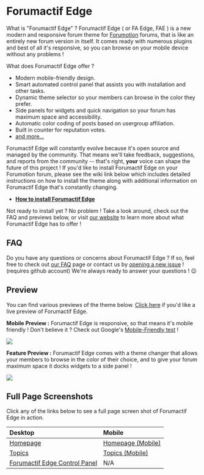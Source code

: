 # Forumactif Edge

What is "Forumactif Edge" ? Forumactif Edge ( or FA Edge, FAE ) is a new modern and responsive forum theme for [Forumotion](http://www.forumotion.com/) forums, that is like an entirely new forum version in itself. It comes ready with numerous plugins and best of all it's responsive, so you can browse on your mobile device without any problems !

What does Forumactif Edge offer ?

- Modern mobile-friendly design.
- Smart automated control panel that assists you with installation and other tasks.
- Dynamic theme selector so your members can browse in the color they prefer.
- Side panels for widgets and quick navigation so your forum has maximum space and accessibility.
- Automatic color coding of posts based on usergroup affiliation.
- Built in counter for reputation votes.
- [and more...](https://github.com/SethClydesdale/forumactif-edge/wiki/Features)

Forumactif Edge will constantly evolve because it's open source and managed by the community. That means we'll take feedback, suggestions, and reports from the community -- that's right, **your** voice can shape the future of this project ! If you'd like to install Forumactif Edge on your Forumotion forum, please see the wiki link below which includes detailed instructions on how to install the theme along with additional information on Forumactif Edge that's constantly changing.

- [**How to install Forumactif Edge**](https://github.com/SethClydesdale/forumactif-edge/wiki/Installing)

Not ready to install yet ? No problem ! Take a look around, check out the FAQ and previews below, or visit [our website](https://sethclydesdale.github.io/forumactif-edge/) to learn more about what Forumactif Edge has to offer !

## FAQ

Do you have any questions or concerns about Forumactif Edge ? If so, feel free to check out [our FAQ](https://github.com/SethClydesdale/forumactif-edge/wiki/Frequently-Asked-Questions) page or contact us by [opening a new issue](https://github.com/SethClydesdale/forumactif-edge/issues/new) ! (requires github account) We're always ready to answer your questions ! :wink:

## Preview
You can find various previews of the theme below. [Click here](http://fmdesign.forumotion.com/forum) if you'd like a live preview of Forumactif Edge.

**Mobile Preview :** Forumactif Edge is responsive, so that means it's mobile friendly ! Don't believe it ? Check out Google's [Mobile-Friendly test](https://www.google.com/webmasters/tools/mobile-friendly/?url=fmdesign.forumotion.com%2Fforum) !

![](http://i35.servimg.com/u/f35/18/45/41/65/mobile10.png)

**Feature Preview :** Forumactif Edge comes with a theme changer that allows your members to browse in the color of their choice, and to give your forum maximum space it docks widgets to a side panel !

![](http://i.imgur.com/rrAWjWL.gif)

## Full Page Screenshots

Click any of the links below to see a full page screen shot of Forumactif Edge in action.

| Desktop | Mobile |
| :------ | :----- |
| [Homepage](http://i35.servimg.com/u/f35/18/21/41/30/screen12.png) | [Homepage (Mobile)](http://i35.servimg.com/u/f35/18/21/41/30/screen13.png) |
| [Topics](http://i35.servimg.com/u/f35/18/21/41/30/screen11.png) | [Topics (Mobile)](http://i35.servimg.com/u/f35/18/21/41/30/screen10.png) |
| [Forumactif Edge Control Panel](http://i35.servimg.com/u/f35/18/21/41/30/screen14.png) | N/A |
